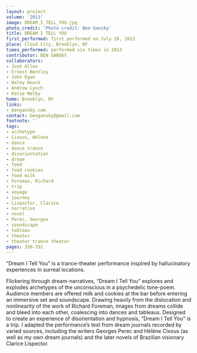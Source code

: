 ```yaml
---
layout: project
volume: '2013'
image: DREAM_I_TELL_YOU.jpg
photo_credit: 'Photo credit: Ben Gansky'
title: DREAM I TELL YOU
first_performed: first performed on July 26, 2013
place: Cloud City, Brooklyn, NY
times_performed: performed six times in 2013
contributor: BEN GANSKY
collaborators:
- Josh Allen
- Ernest Bentley
- John Egan
- Haley Houck
- Andrew Lynch
- Katie Melby
home: Brooklyn, NY
links:
- bengansky.com
contact: bengansky@gmail.com
footnote: ''
tags:
- archetype
- Cixous, Hélène
- dance
- dance trance
- disorientation
- dream
- food
- food cookies
- food milk
- Foreman, Richard
- trip
- voyage
- journey
- Lispector, Clarice
- narrative
- novel
- Perec, Georges
- soundscape
- tableau
- theater
- theater trance theater
pages: 330-331
---
```


“Dream I Tell You” is a trance-theater performance inspired by hallucinatory experiences in surreal locations.

Flickering through dream-narratives, “Dream I Tell You” explores and explodes archetypes of the unconscious in a psychedelic tone-poem. Audience members are offered milk and cookies at the bar before entering an immersive set and soundscape. Drawing heavily from the dislocation and nonlinearity of the work of Richard Foreman, images from dreams collide and bleed into each other, coalescing into dances and tableaus. Designed to create an experience of disorientation and hypnosis, “Dream I Tell You” is a trip. I adapted the performance’s text from dream journals recorded by varied sources, including the writers Georges Perec and Hélène Cixous (as well as my own dream journals) and the later novels of Brazilian visionary Clarice Lispector.

